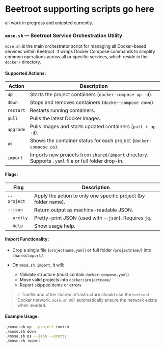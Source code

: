 # Beetroot supporting scripts go here
all work in progress and untested currently.

### `mose.sh` — Beetroot Service Orchestration Utility

`mose.sh` is the main orchestrator script for managing all Docker-based services within Beetroot. It wraps Docker Compose commands to simplify common operations across all or specific services, which reside in the `docker/` directory.

#### Supported Actions:

| Action    | Description                                                                                        |
| --------- | -------------------------------------------------------------------------------------------------- |
| `up`      | Starts the project containers (`docker-compose up -d`).                                            |
| `down`    | Stops and removes containers (`docker-compose down`).                                              |
| `restart` | Restarts running containers.                                                                       |
| `pull`    | Pulls the latest Docker images.                                                                    |
| `upgrade` | Pulls images and starts updated containers (`pull + up -d`).                                       |
| `ps`      | Shows the container status for each project (`docker-compose ps`).                                 |
| `import`  | Imports new projects from `shared/import` directory. Supports `.yaml` file or full folder drop-in. |

#### Flags:

| Flag        | Description                                                     |
| ----------- | --------------------------------------------------------------- |
| `--project` | Apply the action to only one specific project (by folder name). |
| `--json`    | Return output as machine-readable JSON.                         |
| `--pretty`  | Pretty-print JSON (used with `--json`). Requires `jq`.          |
| `--help`    | Show usage help.                                                |

#### Import Functionality:

* Drop a single file (`projectname.yaml`) or full folder (`projectname/`) into `shared/import/`.
* On `mose.sh import`, it will:

  * Validate structure (must contain `docker-compose.yaml`)
  * Move valid projects into `docker/projectname/`
  * Report skipped items or errors

> 💡 Traefik and other shared infrastructure should use the `beetroot` Docker network. `mose.sh` will automatically ensure the network exists when needed.

#### Example Usage:

```bash
./mose.sh up --project immich
./mose.sh down
./mose.sh ps --json --pretty
./mose.sh import
```